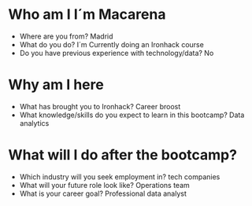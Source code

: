 # Who am I  I´m Macarena

* Where are you from? Madrid
* What do you do? I´m Currently doing an Ironhack course
* Do you have previous experience with technology/data? No

# Why am I here

* What has brought you to Ironhack? Career broost
* What knowledge/skills do you expect to learn in this bootcamp? Data  analytics

# What will I do after the bootcamp?

* Which industry will you seek employment in? tech companies
* What will your future role look like? Operations team
* What is your career goal? Professional data analyst